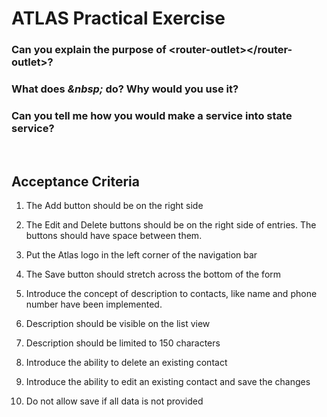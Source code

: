 # ATLAS Practical Exercise

### Can you explain the purpose of <strong>\<router-outlet></router-outlet\></strong>?

### What does <strong>*&nbsp\;*</strong> do? Why would you use it?

### Can you tell me how you would make a <strong>service</strong> into <strong>state service</strong>?

<br>

## Acceptance Criteria
1.  The Add button should be on the right side

2.  The Edit and Delete buttons should be on the right side of entries. The buttons should have space between them.

3.  Put the Atlas logo in the left corner of the navigation bar

4.  The Save button should stretch across the bottom of the form

5.  Introduce the concept of description to contacts, like name and phone number have been implemented.

6.  Description should be visible on the list view

7.  Description should be limited to 150 characters

8.  Introduce the ability to delete an existing contact

9.  Introduce the ability to edit an existing contact and save the changes

10.  Do not allow save if all data is not provided
